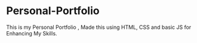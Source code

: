 # Personal-Portfolio
This is my Personal Portfolio , Made this using HTML, CSS and basic JS for Enhancing My Skills.

